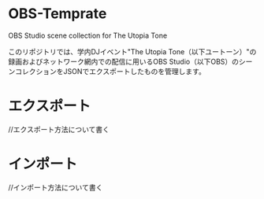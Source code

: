 # OBS-Temprate
OBS Studio scene collection for The Utopia Tone

このリポジトリでは、学内DJイベント"The Utopia Tone（以下ユートーン）"の録画およびネットワーク網内での配信に用いるOBS Studio（以下OBS）のシーンコレクションをJSONでエクスポートしたものを管理します。

# エクスポート
//エクスポート方法について書く

# インポート
//インポート方法について書く
